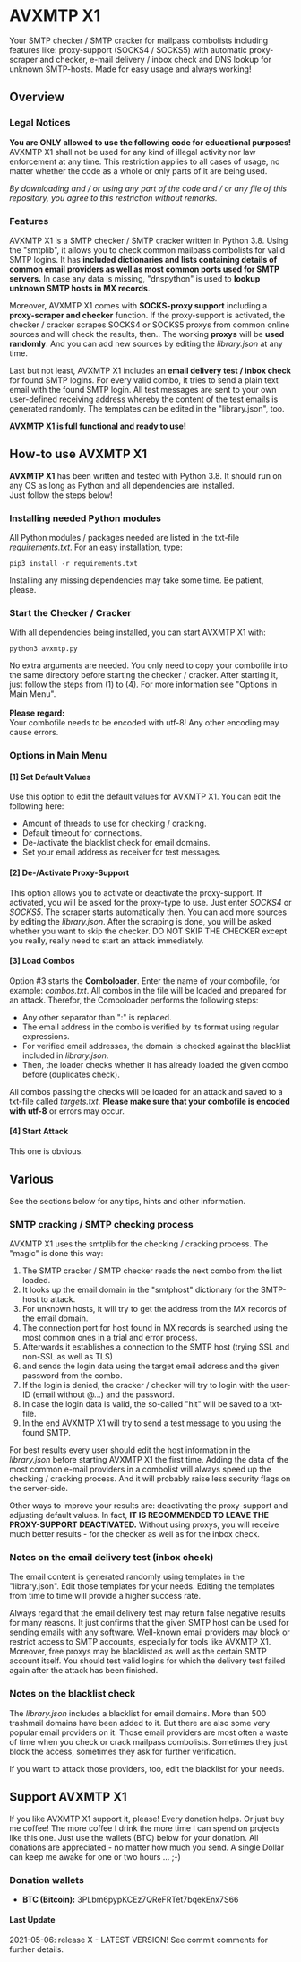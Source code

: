 # AVXMTP X1
<p>
    Your SMTP checker / SMTP cracker for mailpass combolists including features like: proxy-support (SOCKS4 / SOCKS5) 
    with automatic proxy-scraper and checker, e-mail delivery / inbox check and DNS lookup for unknown SMTP-hosts.
    Made for easy usage and always working! 
</p>

<h2>Overview</h2>

<h3>Legal Notices</h3>
<p>
    <b>You are ONLY allowed to use the following code for educational purposes!</b> AVXMTP X1 shall not be used for any kind of illegal activity nor law enforcement at any time.
    This restriction applies to all cases of usage, no matter whether the code as a whole or only parts of it are being used.
</p>
<p>
    <i>By downloading and / or using any part of the code and / or any file of this repository, you agree to this restriction without remarks.</i>
</p>

<h3>Features</h3>
<p>
    AVXMTP X1 is a SMTP checker / SMTP cracker written in Python 3.8. Using the "smtplib", it allows you to check common mailpass combolists for valid SMTP logins.
    It has <b>included dictionaries and lists containing details of common email providers as well as most common ports used for SMTP servers.</b>
    In case any data is missing, "dnspython" is used to <b>lookup unknown SMTP hosts in MX records</b>.
</p>
<p>
    Moreover, AVXMTP X1 comes with <b>SOCKS-proxy support</b> including a <b>proxy-scraper and checker</b> function. If the proxy-support is activated, the checker / cracker scrapes SOCKS4 or SOCKS5 proxys from common online sources and will check the results, then.. The working <b>proxys</b> will be <b>used randomly</b>. And you can add new sources by editing the <i>library.json</i> at any time.
</p>
<p>
    Last but not least, AVXMTP X1 includes an <b>email delivery test / inbox check</b> for found SMTP logins. For every valid combo, it tries to send a plain text email with the
    found SMTP login. All test messages are sent to your own user-defined receiving address whereby the content of the test emails is generated randomly. The templates can be edited in the "library.json", too.
</p>
<p>
    <b>AVXMTP X1 is full functional and ready to use!</b>
</p>

<h2>How-to use AVXMTP X1</h2>
<p>
    <b>AVXMTP X1</b> has been written and tested with Python 3.8. It should run on any OS as long as Python and all dependencies are installed.<br>
    Just follow the steps below!
</p>

<h3>Installing needed Python modules</h3>
<p>
    All Python modules / packages needed are listed in the txt-file <i>requirements.txt</i>. For an easy installation, type:
</p>

```
pip3 install -r requirements.txt
```

<p>
    Installing any missing dependencies may take some time. Be patient, please.
</p>

<h3>Start the Checker / Cracker</h3>
<p>
    With all dependencies being installed, you can start AVXMTP X1 with:
</p>

```
python3 avxmtp.py
```

<p>
    No extra arguments are needed. You only need to copy your combofile into the same directory before starting the checker 
    / cracker. After starting it, just follow the steps from (1) to (4). For more information see "Options in Main Menu".<br>
    <br>
    <b>Please regard:</b><br>
    Your combofile needs to be encoded with utf-8! Any other encoding may cause errors.
</p>

<h3>Options in Main Menu</h3>

<h4>[1] Set Default Values</h4>
<p>
    Use this option to edit the default values for AVXMTP X1. You can edit the following here:
</p>
<p>
    <ul>
        <li>Amount of threads to use for checking / cracking.</li>
        <li>Default timeout for connections.</li>
        <li>De-/activate the blacklist check for email domains.</li>
        <li>Set your email address as receiver for test messages.</li>
    </ul>
</p>

<h4>[2] De-/Activate Proxy-Support</h4>
<p>
    This option allows you to activate or deactivate the proxy-support. If activated, you will be asked for the proxy-type to use.
    Just enter <i>SOCKS4</i> or <i>SOCKS5</i>. The scraper starts automatically then. You can add more sources by editing the <i>library.json</i>. After the scraping is done, you will be asked whether you want to skip the checker. DO NOT SKIP THE CHECKER except you really, really need to start an attack immediately.
</p>

<h4>[3] Load Combos</h4>
<p>
    Option #3 starts the <b>Comboloader</b>. Enter the name of your combofile, for example: <i>combos.txt</i>. All combos in the file will be loaded 
    and prepared for an attack. Therefor, the Comboloader performs the following steps:
</p>
<p>
    <ul>
        <li>Any other separator than ":" is replaced.</li>
        <li>The email address in the combo is verified by its format using regular expressions.</li>
        <li>For verified email addresses, the domain is checked against the blacklist included in <i>library.json</i>.</li>
        <li>Then, the loader checks whether it has already loaded the given combo before (duplicates check).</li>
    </ul>
</p>
<p>
    All combos passing the checks will be loaded for an attack and saved to a txt-file called <i>targets.txt</i>. <b>Please make sure that your combofile is encoded with utf-8</b> or errors may occur.
</p>

<h4>[4] Start Attack</h4>
<p>
    This one is obvious.
</p>

<h2>Various</h2>
<p>
    See the sections below for any tips, hints and other information.
</p>

<h3>SMTP cracking / SMTP checking process</h3>
<p>
    AVXMTP X1 uses the smtplib for the checking / cracking process. The "magic" is done this way:
</p>
<p>
    <ol>
        <li>The SMTP cracker / SMTP checker reads the next combo from the list loaded.</li>
        <li>It looks up the email domain in the "smtphost" dictionary for the SMTP-host to attack.</li>
        <li>For unknown hosts, it will try to get the address from the MX records of the email domain.</li>
        <li>The connection port for host found in MX records is searched using the most common ones in a trial and error process.</li>
        <li>Afterwards it establishes a connection to the SMTP host (trying SSL and non-SSL as well as TLS)</li>
        <li>and sends the login data using the target email address and the given password from the combo.</li>
        <li>If the login is denied, the cracker / checker will try to login with the user-ID (email without @...) and the password.</li>
        <li>In case the login data is valid, the so-called "hit" will be saved to a txt-file.</li>
        <li>In the end AVXMTP X1 will try to send a test message to you using the found SMTP.</li>
    </ol>
</p>
<p>
    For best results every user should edit the host information in the <i>library.json</i> before starting AVXMTP X1 the 
    first time. Adding the data of the most common e-mail providers in a combolist will always speed up the checking / cracking
    process. And it will probably raise less security flags on the server-side.
</p>
<p>
    Other ways to improve your results are: deactivating the proxy-support and adjusting default values. In fact, <b>IT IS RECOMMENDED TO LEAVE THE PROXY-SUPPORT DEACTIVATED.</b> Without using proxys, you will receive much better results - for the checker as well as for the inbox check.
</p>

<h3>Notes on the email delivery test (inbox check)</h3>
<p>
    The email content is generated randomly using templates in the "library.json". Edit those templates for your needs.
    Editing the templates from time to time will provide a higher success rate.
</p>
<p>
    Always regard that the email delivery test may return false negative results for many reasons. It just confirms that the 
    given SMTP host can be used for sending emails with any software. Well-known email providers may block or restrict 
    access to SMTP accounts, especially for tools like AVXMTP X1. Moreover, free proxys may be blacklisted as well as the certain SMTP account itself. You should test valid logins for which the delivery test failed again after the attack has been finished.
</p>

<h3>Notes on the blacklist check</h3>
<p>
    The <i>library.json</i> includes a blacklist for email domains. More than 500 trashmail domains have been added to it.
    But there are also some very popular email providers on it. Those email providers are most often a waste of time when 
    you check or crack mailpass combolists. Sometimes they just block the access, sometimes they ask for further verification.
</p>
<p>
    If you want to attack those providers, too, edit the blacklist for your needs.
</p>

<h2>Support AVXMTP X1</h2>
<p>
    If you like AVXMTP X1 support it, please! Every donation helps. Or just buy me coffee! The more 
    coffee I drink the more time I can spend on projects like this one. Just use the wallets (BTC) below for your donation. All donations are appreciated - no matter how much you send. A single Dollar can keep me awake for one or two hours ... ;-)
</p>

<h3>Donation wallets</h3>
<p>
    <ul>
        <li><b>BTC (Bitcoin):</b> 3PLbm6pypKCEz7QReFRTet7bqekEnx7S66</li>
    </ul>
</p>

<h4>Last Update</h4>
<p>
    2021-05-06: release X - LATEST VERSION! See commit comments for further details.
</p>

